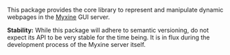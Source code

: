 This package provides the core library to represent and manipulate dynamic
webpages in the [Myxine](https://github.com/kwf/myxine) GUI server.

**Stability:** While this package will adhere to semantic versioning, do not
expect its API to be very stable for the time being. It is in flux during the
development process of the Myxine server itself.
